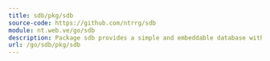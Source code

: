 ```yaml
---
title: sdb/pkg/sdb
source-code: https://github.com/ntrrg/sdb
module: nt.web.ve/go/sdb
description: Package sdb provides a simple and embeddable database with full text search support.
url: /go/sdb/pkg/sdb
---
```

